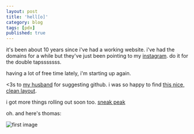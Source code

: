 ```yaml
---
layout: post
title: 'hell[o]'
category: blog
tags: [pdx]
published: true
---
```


it's been about 10 years since i've had a working website. i've had the domains for a while but they've just been pointing to my [instagram](http://instagram.com/samdavid). do it for the double tapsssssss.

having a lot of free time lately, i'm starting up again. 

<3s to [my husband](http://codyrobert.com) for suggesting github. i was so happy to find [this nice, clean layout](https://github.com/swanson/lagom).

i got more things rolling out soon too. [sneak peak](http://instagram.com/whiskeyandboardgames)

oh. and here's thomas:

![first image](https://scontent.cdninstagram.com/vp/965e2ccfd87d111395780fb4b38339fc/5B380755/t51.2885-15/s640x640/sh0.08/e35/28152635_345891839242716_315887633370710016_n.jpg)
